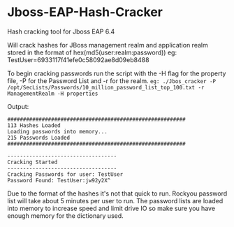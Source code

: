 # Jboss-EAP-Hash-Cracker
Hash cracking tool for Jboss EAP 6.4


Will crack hashes for JBoss management realm and application realm stored in the format of hex(md5(user:realm:password))
eg: TestUser=6933117f41efe0c58092ae8d09eb8488

To begin cracking passwords run the script with the -H flag for the property file, -P for the Password List and -r for the realm.
`eg: ./Jbos_cracker -P /opt/SecLists/Passwords/10_million_password_list_top_100.txt -r ManagementRealm -H properties`

Output:
```
#########################################################
113 Hashes Loaded
Loading passwords into memory...
215 Passwords Loaded
#########################################################

-----------------------------------
Cracking Started
-----------------------------------
Cracking Passwords for user: TestUser
Password Found: TestUser:jw92y2X^
```
Due to the format of the hashes it's not that quick to run. Rockyou password list will take about 5 minutes per user to run. The password lists are loaded into memory to increase speed and limit drive IO so make sure you have enough memory for the dictionary used.

